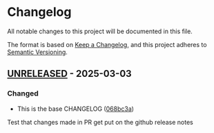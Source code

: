 # Changelog
All notable changes to this project will be documented in this file.

The format is based on [Keep a Changelog](https://keepachangelog.com/en/1.0.0/),
and this project adheres to [Semantic Versioning](https://semver.org/spec/v2.0.0.html).



## [UNRELEASED](https://github.com/rokucommunity/.github/compare/v1.0.0...UNRELEASED) - 2025-03-03
### Changed
 - This is the base CHANGELOG ([068bc3a](https://github.com/rokucommunity/.github/commit/068bc3a))

Test that changes made in PR get put on the github release notes